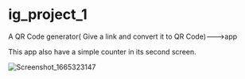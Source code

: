 # ig_project_1

A QR Code generator( Give a link and convert it to QR Code)--->app

This app also have a simple counter in its second screen. 

![Screenshot_1665323147](https://user-images.githubusercontent.com/98967892/194766873-6e3102d9-6bdb-41ce-947b-51d13eb3b735.png)
